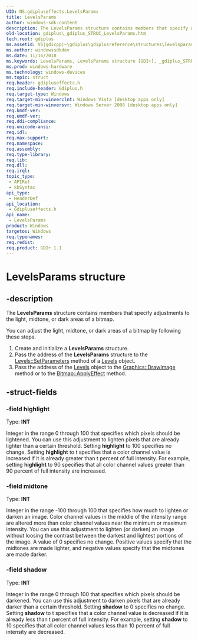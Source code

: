 ```yaml
---
UID: NS:gdipluseffects.LevelsParams
title: LevelsParams
author: windows-sdk-content
description: The LevelsParams structure contains members that specify adjustments to the light, midtone, or dark areas of a bitmap.
old-location: gdiplus\_gdiplus_STRUC_LevelsParams.htm
tech.root: gdiplus
ms.assetid: VS|gdicpp|~\gdiplus\gdiplusreference\structures\levelsparams.htm
ms.author: windowssdkdev
ms.date: 11/16/2018
ms.keywords: LevelsParams, LevelsParams structure [GDI+], _gdiplus_STRUC_LevelsParams, gdiplus._gdiplus_STRUC_LevelsParams, gdipluseffects/LevelsParams
ms.prod: windows-hardware
ms.technology: windows-devices
ms.topic: struct
req.header: gdipluseffects.h
req.include-header: Gdiplus.h
req.target-type: Windows
req.target-min-winverclnt: Windows Vista [desktop apps only]
req.target-min-winversvr: Windows Server 2008 [desktop apps only]
req.kmdf-ver: 
req.umdf-ver: 
req.ddi-compliance: 
req.unicode-ansi: 
req.idl: 
req.max-support: 
req.namespace: 
req.assembly: 
req.type-library: 
req.lib: 
req.dll: 
req.irql: 
topic_type:
 - APIRef
 - kbSyntax
api_type:
 - HeaderDef
api_location:
 - Gdipluseffects.h
api_name:
 - LevelsParams
product: Windows
targetos: Windows
req.typenames: 
req.redist: 
req.product: GDI+ 1.1
---
```


# LevelsParams structure


## -description


The <b>LevelsParams</b> structure contains members that specify adjustments to the light, midtone, or dark areas of a bitmap.

You can adjust the light, midtone, or dark areas of a bitmap by following these steps.
<ol>
<li>Create and initialize a <b>LevelsParams</b> structure.</li>
<li>Pass the address of the <b>LevelsParams</b> structure to the <a href="https://msdn.microsoft.com/928f88d3-1fc0-49a5-b286-794c157d10aa">Levels::SetParameters</a> method of a <a href="https://msdn.microsoft.com/0256fa03-f029-472e-988a-9eb7ed117673">Levels</a> object.</li>
<li>Pass the address of the <a href="https://msdn.microsoft.com/0256fa03-f029-472e-988a-9eb7ed117673">Levels</a> object to the <a href="https://msdn.microsoft.com/cb85a7ac-5af0-45c7-8035-d7bc2827af6a">Graphics::DrawImage</a> method or to the <a href="https://msdn.microsoft.com/6b3d0a2f-acff-47a7-bc9f-6e9d659f683c">Bitmap::ApplyEffect</a> method.</li>
</ol>

## -struct-fields




### -field highlight

Type: <b>INT</b>

Integer in the range 0 through 100 that specifies which pixels should be lightened. You can use this adjustment to lighten pixels that are already lighter than a certain threshold. Setting <b>highlight</b> to 100 specifies no change. Setting <b>highlight</b> to t specifies that a color channel value is increased if it is already greater than t percent of full intensity. For example, setting <b>highlight</b> to 90 specifies that all color channel values greater than 90 percent of full intensity are increased.


### -field midtone

Type: <b>INT</b>

Integer in the range -100 through 100 that specifies how much to lighten or darken an image. Color channel values in the middle of the intensity range are altered more than color channel values near the minimum or maximum intensity. You can use this adjustment to lighten (or darken) an image without loosing the contrast between the darkest and lightest portions of the image. A value of 0 specifies no change. Positive values specify that the midtones are made lighter, and negative values specify that the midtones are made darker. 


### -field shadow

Type: <b>INT</b>

Integer in the range 0 through 100 that specifies which pixels should be darkened. You can use this adjustment to darken pixels that are already darker than a certain threshold. Setting <b>shadow</b> to 0 specifies no change. Setting <b>shadow</b> to t specifies that a color channel value is decreased if it is already less than t percent of full intensity. For example, setting <b>shadow</b> to 10 specifies that all color channel values less than 10 percent of full intensity are decreased.


